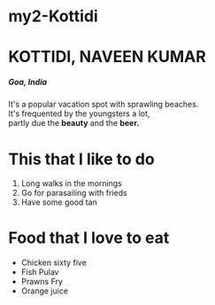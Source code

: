 # my2-Kottidi

# KOTTIDI, NAVEEN KUMAR

##### Goa, India
It's a popular vacation spot with sprawling beaches.<br>  It's frequented by the youngsters a lot,<br>partly due the **beauty** and the **beer.**

# This that I like to do 
1. Long walks in the mornings
2. Go for parasailing with frieds 
3. Have some good tan

# Food that I love to eat

* Chicken sixty five
* Fish Pulav
* Prawns Fry
* Orange juice



